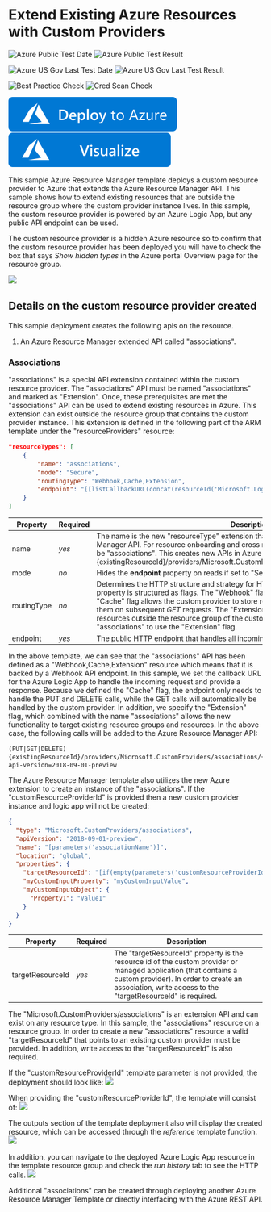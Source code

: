 # Extend Existing Azure Resources with Custom Providers

![Azure Public Test Date](https://azurequickstartsservice.blob.core.windows.net/badges/101-custom-rp-existing-resource-deployments/PublicLastTestDate.svg)
![Azure Public Test Result](https://azurequickstartsservice.blob.core.windows.net/badges/101-custom-rp-existing-resource-deployments/PublicDeployment.svg)

![Azure US Gov Last Test Date](https://azurequickstartsservice.blob.core.windows.net/badges/101-custom-rp-existing-resource-deployments/FairfaxLastTestDate.svg)
![Azure US Gov Last Test Result](https://azurequickstartsservice.blob.core.windows.net/badges/101-custom-rp-existing-resource-deployments/FairfaxDeployment.svg)
  
![Best Practice Check](https://azurequickstartsservice.blob.core.windows.net/badges/101-custom-rp-existing-resource-deployments/BestPracticeResult.svg)
![Cred Scan Check](https://azurequickstartsservice.blob.core.windows.net/badges/101-custom-rp-existing-resource-deployments/CredScanResult.svg)
  
[![Deploy To Azure](https://raw.githubusercontent.com/Azure/azure-quickstart-templates/master/1-CONTRIBUTION-GUIDE/images/deploytoazure.svg?sanitize=true)]("https://portal.azure.com/#create/Microsoft.Template/uri/https%3A%2F%2Fraw.githubusercontent.com%2FAzure%2Fazure-quickstart-templates%2Fmaster%2F101-custom-rp-existing-resource-deployments%2Fazuredeploy.json")
[![Visualize](https://raw.githubusercontent.com/Azure/azure-quickstart-templates/master/1-CONTRIBUTION-GUIDE/images/visualizebutton.svg?sanitize=true)]("http://armviz.io/#/?load=https%3A%2F%2Fraw.githubusercontent.com%2FAzure%2Fazure-quickstart-templates%2Fmaster%2F101-custom-rp-existing-resource-deployments%2Fazuredeploy.json")

This sample Azure Resource Manager template deploys a custom resource provider
to Azure that extends the Azure Resource Manager API. This sample shows how to
extend existing resources that are outside the resource group where the custom
provider instance lives. In this sample, the custom resource provider is powered
by an Azure Logic App, but any public API endpoint can be used.

The custom resource provider is a hidden Azure resource so to confirm that the
custom resource provider has been deployed you will have to check the box that
says _Show hidden types_ in the Azure portal Overview page for the resource
group.

![](images/showhidden.png)

## Details on the custom resource provider created

This sample deployment creates the following apis on the resource.

1. An Azure Resource Manager extended API called "associations".

### Associations

"associations" is a special API extension contained within the custom resource
provider. The "associations" API must be named "associations" and marked as
"Extension". Once, these prerequisites are met the "associations" API can be
used to extend existing resources in Azure. This extension can exist outside the
resource group that contains the custom provider instance. This extension is
defined in the following part of the ARM template under the "resourceProviders"
resource:

```json
"resourceTypes": [
    {
        "name": "associations",
        "mode": "Secure",
        "routingType": "Webhook,Cache,Extension",
        "endpoint": "[[listCallbackURL(concat(resourceId('Microsoft.Logic/workflows', parameters('logicAppName')), '/triggers/CustomProviderWebhook'), '2017-07-01').value]"
    }
]
```

| Property    | Required | Description                                                                                                                                                                                                                                                                                                                                                                                                                                                                                            |
| ----------- | -------- | ------------------------------------------------------------------------------------------------------------------------------------------------------------------------------------------------------------------------------------------------------------------------------------------------------------------------------------------------------------------------------------------------------------------------------------------------------------------------------------------------------ |
| name        | _yes_    | The name is the new "resourceType" extension that is added to the Azure Resource Manager API. For resource onboarding and cross resource group extension, the name must be "associations". This creates new APIs in Azure off any resource type. Example: {existingResourceId}/providers/Microsoft.CustomProviders/**associations**/{associationName}                                                                                                                                                  |
| mode        | _no_     | Hides the **endpoint** property on reads if set to "Secure".                                                                                                                                                                                                                                                                                                                                                                                                                                           |
| routingType | _no_     | Determines the HTTP structure and strategy for HTTP requests to the **endpoint**. The property is structured as flags. The "Webhook" flag changes all requests to _POST_. The "Cache" flag allows the custom provider to store request responses and automatically return them on subsequent _GET_ requests. The "Extension" flag allows this type to extend existing resources outside the resource group of the custom provider. The name must be set to "associations" to use the "Extension" flag. |
| endpoint    | _yes_    | The public HTTP endpoint that handles all incoming reuqests.                                                                                                                                                                                                                                                                                                                                                                                                                                           |

In the above template, we can see that the "associations" API has been defined
as a "Webhook,Cache,Extension" resource which means that it is backed by a
Webhook API endpoint. In this sample, we set the callback URL for the Azure
Logic App to handle the incoming request and provide a response. Because we
defined the "Cache" flag, the endpoint only needs to handle the PUT and DELETE
calls, while the GET calls will automatically be handled by the custom provider.
In addition, we specify the "Extension" flag, which combined with the name
"associations" allows the new functionality to target existing resource groups
and resources. In the above case, the following calls will be added to the Azure
Resource Manager API:

```
(PUT|GET|DELETE) {existingResourceId}/providers/Microsoft.CustomProviders/associations/{associationName}?api-version=2018-09-01-preview
```

The Azure Resource Manager template also utilizes the new Azure extension to
create an instance of the "associations". If the "customResourceProviderId" is
provided then a new custom provider instance and logic app will not be created:

```json
{
  "type": "Microsoft.CustomProviders/associations",
  "apiVersion": "2018-09-01-preview",
  "name": "[parameters('associationName')]",
  "location": "global",
  "properties": {
    "targetResourceId": "[if(empty(parameters('customResourceProviderId')), reference('customProviderInfrastructureTemplate').outputs.customProviderResourceId.value, parameters('customResourceProviderId'))]",
    "myCustomInputProperty": "myCustomInputValue",
    "myCustomInputObject": {
      "Property1": "Value1"
    }
  }
}
```

| Property         | Required | Description                                                                                                                                                                                                                |
| ---------------- | -------- | -------------------------------------------------------------------------------------------------------------------------------------------------------------------------------------------------------------------------- |
| targetResourceId | _yes_    | The "targetResourceId" property is the resource id of the custom provider or managed application (that contains a custom provider). In order to create an association, write access to the "targetResourceId" is required. |

The "Microsoft.CustomProviders/associations" is an extension API and can exist
on any resource type. In this sample, the "associations" resource on a resource
group. In order to create a new "associations" resource a valid
"targetResourceId" that points to an existing custom provider must be provided.
In addition, write access to the "targetResourceId" is also required.

If the "customResourceProviderId" template parameter is not provided, the
deployment should look like: ![](images/createdcustomprovider.PNG)

When providing the "customResourceProviderId", the template will consist of:
![](images/createdassociationresource.PNG)

The outputs section of the template deployment also will display the created
resource, which can be accessed through the _reference_ template function.
![](images/customresourcetemplateoutput.png)

In addition, you can navigate to the deployed Azure Logic App resource in the
template resource group and check the _run history_ tab to see the HTTP calls.
![](images/logicapprun.png)

Additional "associations" can be created through deploying another Azure
Resource Manager Template or directly interfacing with the Azure REST API.
